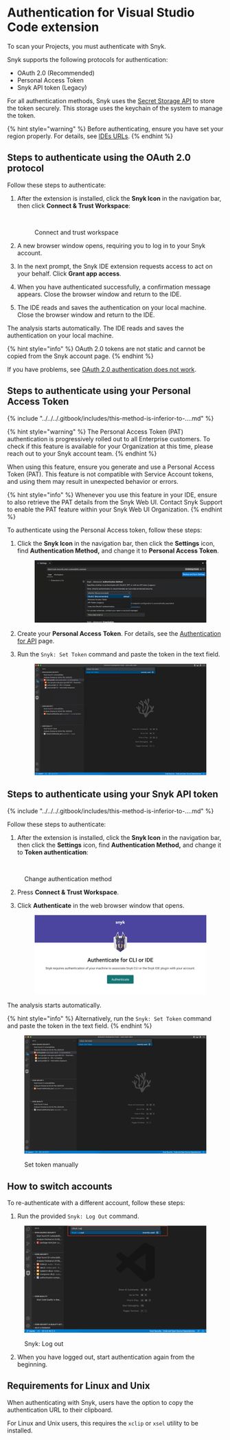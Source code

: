 # Authentication for Visual Studio Code extension

To scan your Projects, you must authenticate with Snyk.&#x20;

Snyk supports the following protocols for authentication:

* OAuth 2.0 (Recommended)
* Personal Access Token
* Snyk API token (Legacy)

For all authentication methods, Snyk uses the [Secret Storage API](https://code.visualstudio.com/api/references/vscode-api#SecretStorage) to store the token securely. This storage uses the keychain of the system to manage the token.

{% hint style="warning" %}
Before authenticating, ensure you have set your region properly. For details, see [IDEs URLs](../../../snyk-data-and-governance/regional-hosting-and-data-residency.md#ides-urls).
{% endhint %}

## Steps to authenticate using the OAuth 2.0 protocol

Follow these steps to authenticate:

1.  After the extension is installed, click the **Snyk Icon** in the navigation bar, then click **Connect & Trust Workspace**:



    <figure><img src="../../../.gitbook/assets/SCR-20240821-qmuv.png" alt="" width="359"><figcaption><p>Connect and trust workspace</p></figcaption></figure>
2. A new browser window opens, requiring you to log in to your Snyk account.
3. In the next prompt, the Snyk IDE extension requests access to act on your behalf. Click **Grant app access**.
4. When you have authenticated successfully, a confirmation message appears. Close the browser window and return to the IDE.
5. The IDE reads and saves the authentication on your local machine. Close the browser window and return to the IDE.

The analysis starts automatically. The IDE reads and saves the authentication on your local machine.

{% hint style="info" %}
OAuth 2.0 tokens are not static and cannot be copied from the Snyk account page.
{% endhint %}

If you have problems, see [OAuth 2.0 authentication does not work](../troubleshooting-ides/how-to-set-environment-variables-by-operating-system-os-for-ides-and-cli-1.md).

## Steps to authenticate using your Personal Access Token

{% include "../../../.gitbook/includes/this-method-is-inferior-to-....md" %}

{% hint style="warning" %}
The Personal Access Token (PAT) authentication is progressively rolled out to all Enterprise customers. To check if this feature is available for your Organization at this time, please reach out to your Snyk account team.
{% endhint %}

When using this feature,  ensure you generate and use a Personal Access Token (PAT). This feature is not compatible with Service Account tokens, and using them may result in unexpected behavior or errors.

{% hint style="info" %}
Whenever you use this feature in your IDE, ensure to also retrieve the PAT details from the Snyk Web UI. Contact Snyk Support to enable the PAT feature within your Snyk Web UI Organization.&#x20;
{% endhint %}

To authenticate using the Personal Access token, follow these steps:

1.  Click the **Snyk Icon** in the navigation bar, then click the **Settings** icon, find **Authentication Method,** and change it to **Personal Access Token**.&#x20;

    <figure><img src="../../../.gitbook/assets/image (461).png" alt=""><figcaption></figcaption></figure>
2. Create your **Personal Access** **Token**. For details, see the [Authentication for API](../../../snyk-api/authentication-for-api/) page.&#x20;
3.  Run the `Snyk: Set Token` command and paste the token in the text field.

    <figure><img src="../../../.gitbook/assets/image (446).png" alt=""><figcaption></figcaption></figure>

## Steps to authenticate using your Snyk API token

{% include "../../../.gitbook/includes/this-method-is-inferior-to-....md" %}

Follow these steps to authenticate:

1. After the extension is installed, click the **Snyk Icon** in the navigation bar, then click the **Settings** icon, find **Authentication Method,** and change it to **Token authentication**:

<figure><img src="../../../.gitbook/assets/SCR-20240821-tarb.png" alt=""><figcaption><p>Change authentication method </p></figcaption></figure>

2. Press **Connect & Trust Workspace**.
3.  Click **Authenticate** in the web browser window that opens.

    <figure><img src="../../../.gitbook/assets/image (435).png" alt=""><figcaption></figcaption></figure>

The analysis starts automatically.

{% hint style="info" %}
Alternatively, run the `Snyk: Set Token` command and paste the token in the text field.
{% endhint %}

<figure><img src="../../../.gitbook/assets/image (80) (1).png" alt=""><figcaption><p>Set token manually</p></figcaption></figure>

## How to switch accounts

To re-authenticate with a different account, follow these steps:

1. Run the provided `Snyk: Log Out` command.

<figure><img src="../../../.gitbook/assets/logging-out-command.png" alt=""><figcaption><p>Snyk: Log out</p></figcaption></figure>

2. When you have logged out, start authentication again from the beginning.

## Requirements for Linux and Unix

When authenticating with Snyk, users have the option to copy the authentication URL to their clipboard.

For Linux and Unix users, this requires the `xclip` or `xsel` utility to be installed.
